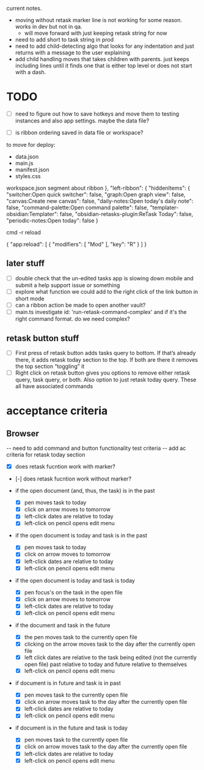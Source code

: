 current notes.

- moving without retask marker line is not working for some reason. works in dev but not in qa.
  - will move forward with just keeping retask string for now
- need to add short to task string in prod
- need to add child-detecting algo that looks for any indentation and just returns with a message to the user explaining
- add child handling moves that takes children with parents. just keeps including lines until it finds one that is either top level or does not start with a dash.

# TODO

- [ ] need to figure out how to save hotkeys and move them to testing instances and also app settings. maybe the data file?
- [ ] is ribbon ordering saved in data file or workspace?


to move for deploy:
- data.json
- main.js
- manifest.json
- styles.css

workspace.json segment about ribbon
  },
  "left-ribbon": {
    "hiddenItems": {
      "switcher:Open quick switcher": false,
      "graph:Open graph view": false,
      "canvas:Create new canvas": false,
      "daily-notes:Open today's daily note": false,
      "command-palette:Open command palette": false,
      "templater-obsidian:Templater": false,
      "obsidian-retasks-plugin:ReTask Today": false,
      "periodic-notes:Open today": false
    }

cmd -r reload

{
  "app:reload": [
    {
      "modifiers": [
        "Mod"
      ],
      "key": "R"
    }
  ]
}

## later stuff

- [ ] double check that the un-edited tasks app is slowing down mobile and submit a help support issue or something
- [ ] explore what function we could add to the right click of the link button in short mode
- [ ] can a ribbon action be made to open another vault?
- [ ] main.ts investigate id: 'run-retask-command-complex' and if it's the right command format. do we need complex?

## retask button stuff

- [ ] First press of retask button adds tasks query to bottom. If that’s already there, it adds retask today section to the top. If both are there it removes the top section “toggling” it
- [ ] Right click on retask button gives you options to remove either retask query, task query, or both. Also option to just retask today query. These all have associated commands

# acceptance criteria

## Browser

-- need to add command and button functionality test criteria
-- add ac criteria for retask today section

- [x] does retask fucntion work with marker?
- [-] does retask fucntion work without marker?

- if the open document (and, thus, the task) is in the past
  - [x] pen moves task to today
  - [x] click on arrow moves to tomorrow
  - [x] left-click dates are relative to today
  - [x] left-click on pencil opens edit menu

- if the open document is today and task is in the past
  - [x] pen moves task to today
  - [x] click on arrow moves to tomorrow
  - [x] left-click dates are relative to today
  - [x] left-click on pencil opens edit menu

- if the open document is today and task is today
  - [x] pen focus's on the task in the open file
  - [x] click on arrow moves to tomorrow
  - [x] left-click dates are relative to today
  - [x] left-click on pencil opens edit menu

- if the document and task in the future
  - [x] the pen moves task to the currently open file
  - [x] clicking on the arrow moves task to the day after the currently open file
  - [x] left click dates are relative to the task being edited (not the currently open file) past relative to today and future relative to themselves
  - [x] left-click on pencil opens edit menu

- if document is in future and task is in past
  - [x] pen moves task to the currently open file
  - [x] click on arrow moves task to the day after the currently open file
  - [x] left-click dates are relative to today
  - [x] left-click on pencil opens edit menu

- if document is in the future and task is today
  - [x] pen moves task to the currently open file
  - [x] click on arrow moves task to the day after the currently open file
  - [x] left-click dates are relative to today
  - [x] left-click on pencil opens edit menu

